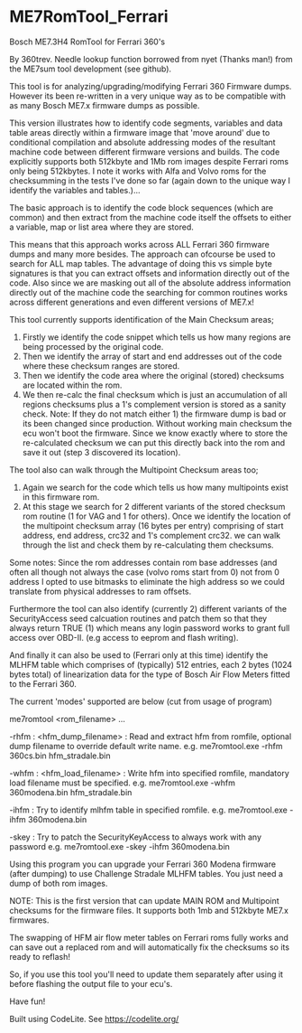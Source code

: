 # ME7RomTool_Ferrari
   Bosch ME7.3H4 RomTool for Ferrari 360's 

   By 360trev. Needle lookup function borrowed from nyet (Thanks man!) from
   the ME7sum tool development (see github).
           
   This tool is for analyzing/upgrading/modifying Ferrari 360 Firmware dumps.
   However its been re-written in a very unique way as to be compatible with
   as many Bosch ME7.x firmware dumps as possible.
   
   This version illustrates how to identify code segments, variables and data 
   table areas directly within a firmware image that 'move around' due to 
   conditional compilation and absolute addressing modes of the resultant
   machine code between different firmware versions and builds. The code explicitly
   supports both 512kbyte and 1Mb rom images despite Ferrari roms only being
   512kbytes. I note it works with Alfa and Volvo roms for the checksumming
   in the tests I've done so far (again down to the unique way I identify the
   variables and tables.)...
   
   The basic approach is to identify the code block sequences (which are common) 
   and then extract from the machine code itself the offsets to either a variable,
   map or list area where they are stored. 
   
   This means that this approach works across ALL Ferrari 360 firmware dumps and
   many more besides. The approach can ofcourse be used to search for ALL map 
   tables. The advantage of doing this vs simple byte signatures is that you can 
   extract offsets and information directly out of the code. Also since we are
   masking out all of the absolute address information directly out of the machine
   code the searching for common routines works across different generations and
   even different versions of ME7.x! 
	
   This tool currently supports identification of the Main Checksum areas;
   1. Firstly we identify the code snippet which tells us how many regions are
   being processed by the original code.
   2. Then we identify the array of start and end addresses out of the code where 
   these checksum ranges are stored.
   3. Then we identify the code area where the original (stored) checksums are
   located within the rom.
   4. We then re-calc the final checksum which is just an accumulation of all 
   regions checksums plus a 1's complement version is stored as a sanity check.
   Note: If they do not match either 1) the firmware dump is bad or its been changed
   since production. Without working main checksum the ecu won't boot the firmware.
   Since we know exactly where to store the re-calculated checksum we can put this
   directly back into the rom and save it out (step 3 discovered its location).
   
   The tool also can walk through the Multipoint Checksum areas too;
   1. Again we search for the code which tells us how many multipoints exist in
   this firmware rom.
   2. At this stage we search for 2 different variants of the stored checksum
   rom routine (1 for VAG and 1 for others). Once we identify the location of the
   multipoint checksum array (16 bytes per entry) comprising of start address,
   end address, crc32 and 1's complement crc32. we can walk through the list
   and check them by re-calculating them checksums.
   
   Some notes: Since the rom addresses contain rom base addresses (and often 
   all though not always the case (volvo roms start from 0) not from 0 address I
   opted to use bitmasks to eliminate the high address so we could translate from
   physical addresses to ram offsets.
   
   Furthermore the tool can also identify (currently 2) different variants of
   the SecurityAccess seed calcuation routines and patch them so that they always
   return TRUE (1) which means any login password works to grant full access over
   OBD-II. (e.g access to eeprom and flash writing).
   
   And finally it can also be used to (Ferrari only at this time) identify the
   MLHFM table which comprises of (typically) 512 entries, each 2 bytes 
   (1024 bytes total) of linearization data for the type of Bosch Air Flow Meters
   fitted to the Ferrari 360.

   The current 'modes' supported are below (cut from usage of program)
  
   me7romtool <mode> <rom_filename> <extra options> ...

   -rhfm :  <hfm_dump_filename> : Read and extract hfm from romfile, optional dump filename to override default write name.
    e.g.     me7romtool.exe -rhfm 360cs.bin hfm_stradale.bin

   -whfm :  <hfm_load_filename> : Write hfm into specified romfile, mandatory load filename must be specified.
   e.g.      me7romtool.exe -whfm 360modena.bin hfm_stradale.bin

   -ihfm : Try to identify mlhfm table in specified romfile.
   e.g.      me7romtool.exe -ihfm 360modena.bin

   -skey : Try to patch the SecurityKeyAccess to always work with any password
   e.g.      me7romtool.exe -skey -ihfm 360modena.bin

   Using this program you can upgrade your Ferrari 360 Modena firmware (after dumping)
   to use Challenge Stradale MLHFM tables. You just need a dump of both rom images.
 
   NOTE: This is the first version that can update MAIN ROM and Multipoint checksums for the firmware files. It supports
   both 1mb and 512kbyte ME7.x firmwares. 
   
   The swapping of HFM air flow meter tables on Ferrari roms fully works
   and can save out a replaced rom and will automatically fix the checksums so its ready to reflash!
   
   So, if you use this tool you'll need to update them separately after
   using it before flashing the output file to your ecu's.
   
   Have fun!
   
   Built using CodeLite.
   See https://codelite.org/

